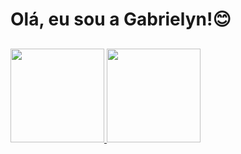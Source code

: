 <h1> Olá, eu sou a Gabrielyn!😊 </h1>

##

<div>
  <a href="https://github.com/strujakgabrielyn">
  <img height="150em" src="https://github-readme-stats.vercel.app/api?username=strujakgabrielyn&show_icons=true&theme=dracula&include_all_commits=true&count_private=true"/>
  <img height="150em" src="https://github-readme-stats.vercel.app/api/top-langs/?username=strujakgabrielyn&layout=compact&langs_count=7&theme=dracula"/>
</div>

